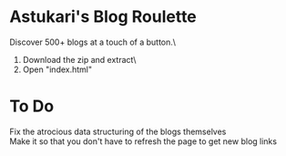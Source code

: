 # Astukari's Blog Roulette
Discover 500+ blogs at a touch of a button.\
1. Download the zip and extract\
2. Open "index.html"

# To Do
Fix the atrocious data structuring of the blogs themselves\
Make it so that you don't have to refresh the page to get new blog links
